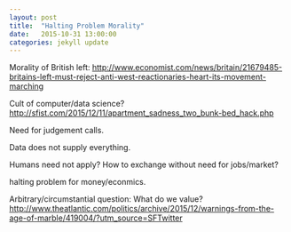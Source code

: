 ```yaml
---
layout: post
title:  "Halting Problem Morality"
date:   2015-10-31 13:00:00
categories: jekyll update
---
```


Morality of British left:
http://www.economist.com/news/britain/21679485-britains-left-must-reject-anti-west-reactionaries-heart-its-movement-marching

Cult of computer/data science?
http://sfist.com/2015/12/11/apartment_sadness_two_bunk-bed_hack.php

Need for judgement calls.

Data does not supply everything.

Humans need not apply? How to exchange without need for jobs/market?

halting problem for money/econmics.

Arbitrary/circumstantial question: What do we value? 
http://www.theatlantic.com/politics/archive/2015/12/warnings-from-the-age-of-marble/419004/?utm_source=SFTwitter

